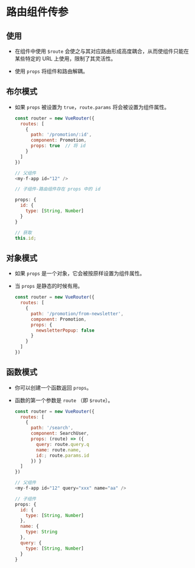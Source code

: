 # 路由组件传参

## 使用

*   在组件中使用 `$route` 会使之与其对应路由形成高度耦合，从而使组件只能在某些特定的 URL 上使用，限制了其灵活性。

*   使用 `props` 将组件和路由解耦。

## 布尔模式

*   如果 `props` 被设置为 `true`，`route.params` 将会被设置为组件属性。

    ```javascript
    const router = new VueRouter({
      routes: [
        { 
          path: '/promotion/:id', 
          component: Promotion, 
          props: true  // 将 id 
        }
      ]
    })
    ```

    ```javascript
    // 父组件
    <my-f-app id="12" />
    ```

    ```javascript
    // 子组件-路由组件存在 props 中的 id

    props: {
      id: {
        type: [String, Number]
      }
    }

    // 获取
    this.id;
    ```

## 对象模式

*   如果 `props` 是一个对象，它会被按原样设置为组件属性。

*   当 `props` 是静态的时候有用。

    ```javascript
    const router = new VueRouter({
      routes: [
        { 
          path: '/promotion/from-newsletter', 
          component: Promotion, 
          props: {
            newsletterPopup: false
          }
        }
      ]
    })
    ```

## 函数模式

*   你可以创建一个函数返回 `props`。

*   函数的第一个参数是 `route` （即 `$route`）。

    ```javascript
    const router = new VueRouter({
      routes: [
        {
          path: '/search',
          component: SearchUser,
          props: (route) => ({
            query: route.query.q
            name: route.name,
            id:; route.params.id
          }) }
      ]
    })
    ```

    ```javascript
    // 父组件
    <my-f-app id="12" query="xxx" name="aa" />
    ```

    ```javascript
    // 子组件
    props: {
      id: {
        type: [String, Number]
      },
      name: {
        type: String
      },
      query: {
        type: [String, Number]
      }
    }
    ```
